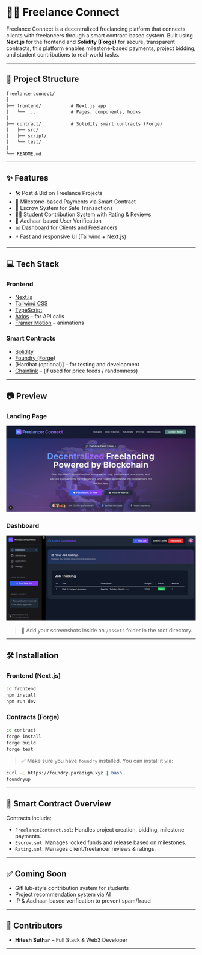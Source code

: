 
# 🧑‍💻 Freelance Connect

Freelance Connect is a decentralized freelancing platform that connects clients with freelancers through a smart contract-based system. Built using **Next.js** for the frontend and **Solidity (Forge)** for secure, transparent contracts, this platform enables milestone-based payments, project bidding, and student contributions to real-world tasks.

---

## 🚀 Project Structure

```
freelance-connect/
│
├── frontend/           # Next.js app
│   └── ...             # Pages, components, hooks
│
├── contract/           # Solidity smart contracts (Forge)
│   ├── src/
│   ├── script/
│   └── test/
│
└── README.md
```

---

## ✨ Features

- 🛠️ Post & Bid on Freelance Projects
- 💸 Milestone-based Payments via Smart Contract
- 🔐 Escrow System for Safe Transactions
- 🧑‍🎓 Student Contribution System with Rating & Reviews
- 🪪 Aadhaar-based User Verification
- 📊 Dashboard for Clients and Freelancers
- ⚡ Fast and responsive UI (Tailwind + Next.js)

---

## 💻 Tech Stack

### Frontend
- [Next.js](https://nextjs.org/)
- [Tailwind CSS](https://tailwindcss.com/)
- [TypeScript](https://www.typescriptlang.org/)
- [Axios](https://axios-http.com/) – for API calls
- [Framer Motion](https://www.framer.com/motion/) – animations

### Smart Contracts
- [Solidity](https://soliditylang.org/)
- [Foundry (Forge)](https://book.getfoundry.sh/)
- [Hardhat (optional)] – for testing and development
- [Chainlink](https://chain.link/) – (if used for price feeds / randomness)

---

## 📷 Preview

### Landing Page
![Landing Page](./landing-preview.png)

### Dashboard
![Dashboard](./dashboard-preview.png)


> 📁 Add your screenshots inside an `/assets` folder in the root directory.

---

## 🛠️ Installation

### Frontend (Next.js)

```bash
cd frontend
npm install
npm run dev
```

### Contracts (Forge)

```bash
cd contract
forge install
forge build
forge test
```

> ✅ Make sure you have `foundry` installed. You can install it via:
```bash
curl -L https://foundry.paradigm.xyz | bash
foundryup
```

---

## 📝 Smart Contract Overview

Contracts include:

- `FreelanceContract.sol`: Handles project creation, bidding, milestone payments.
- `Escrow.sol`: Manages locked funds and release based on milestones.
- `Rating.sol`: Manages client/freelancer reviews & ratings.

---

## ✅ Coming Soon

- GitHub-style contribution system for students
- Project recommendation system via AI
- IP & Aadhaar-based verification to prevent spam/fraud

---

## 🙌 Contributors

- **Hitesh Suthar** – Full Stack & Web3 Developer

---

